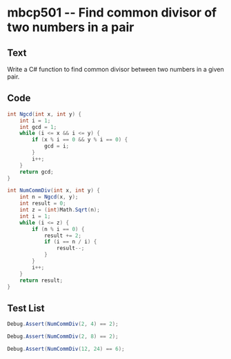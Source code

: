 # mbcp501 -- Find common divisor of two numbers in a pair

## Text

Write a C# function to find common divisor between two numbers in a given pair.

## Code

```csharp
int Ngcd(int x, int y) {
    int i = 1;
    int gcd = 1;
    while (i <= x && i <= y) {
        if (x % i == 0 && y % i == 0) {
            gcd = i;
        }
        i++;
    }
    return gcd;
}

int NumCommDiv(int x, int y) {
    int n = Ngcd(x, y);
    int result = 0;
    int z = (int)Math.Sqrt(n);
    int i = 1;
    while (i <= z) {
        if (n % i == 0) {
            result += 2;
            if (i == n / i) {
                result--;
            }
        }
        i++;
    }
    return result;
}
```

## Test List

```csharp
Debug.Assert(NumCommDiv(2, 4) == 2);
```

```csharp
Debug.Assert(NumCommDiv(2, 8) == 2);
```

```csharp
Debug.Assert(NumCommDiv(12, 24) == 6);
```
